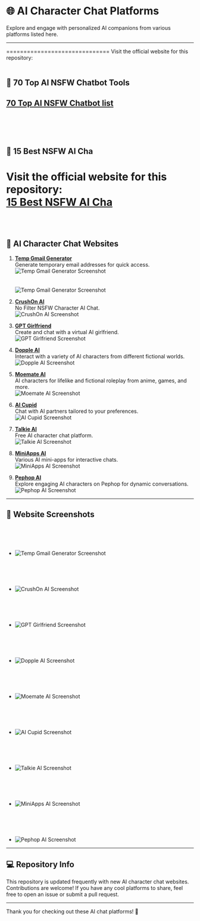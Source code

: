 # 🌐 AI Character Chat Platforms

Explore and engage with personalized AI companions from various platforms listed here.

---
==============================
Visit the official website for this repository:
<br><br>
## 🔗 **70 Top AI NSFW Chatbot Tools**

  
**[70 Top AI NSFW Chatbot list](https://1all4outgaming.github.io/Nsfw-ai-website/)**
<br><br><br><br>
---
## 🔗 **15 Best NSFW AI Cha**

Visit the official website for this repository:  
**[15 Best NSFW AI Cha](https://1all4outgaming.github.io/Nsfw-ai-website/website2/)**
==============================
<br><br>
## 📜 AI Character Chat Websites

1. **[Temp Gmail Generator](https://www.emailnator.com/)**  
   Generate temporary email addresses for quick access.  
   ![Temp Gmail Generator Screenshot](images/1.png)  
<br><br>
   ![Temp Gmail Generator Screenshot](images/2.png)  

3. **[CrushOn AI](https://crushon.ai)**  
   No Filter NSFW Character AI Chat.  
   ![CrushOn AI Screenshot](images/crushon.png)  


4. **[GPT Girlfriend](https://www.gptgirlfriend.online)**  
   Create and chat with a virtual AI girlfriend.  
   ![GPT Girlfriend Screenshot](images/gptgirlfriend.online.png)  


5. **[Dopple AI](https://beta.dopple.ai)**  
   Interact with a variety of AI characters from different fictional worlds.  
   ![Dopple AI Screenshot](images/beta.dopple.png)  


6. **[Moemate AI](https://www.moemate.io)**  
   AI characters for lifelike and fictional roleplay from anime, games, and more.  
   ![Moemate AI Screenshot](images/moemate.png)  


7. **[AI Cupid](https://www.aicupid.org)**  
   Chat with AI partners tailored to your preferences.  
   ![AI Cupid Screenshot](images/aicupid.png)  


8. **[Talkie AI](https://www.talkie-ai.com)**  
   Free AI character chat platform.  
   ![Talkie AI Screenshot](images/talkie-ai.png)  


9. **[MiniApps AI](https://miniapps.ai)**  
   Various AI mini-apps for interactive chats.  
   ![MiniApps AI Screenshot](images/miniapps.png)  


10. **[Pephop AI](https://pephop.ai)**  
   Explore engaging AI characters on Pephop for dynamic conversations.  
   ![Pephop AI Screenshot](images/pephop.png)  

---

## 📸 Website Screenshots

<br><br><br>

- ![Temp Gmail Generator Screenshot](images/emailnator.png)

<br><br><br>

- ![CrushOn AI Screenshot](images/crushon.png)

<br><br><br>

- ![GPT Girlfriend Screenshot](images/gptgirlfriend.online.png)

<br><br><br>

- ![Dopple AI Screenshot](images/beta.dopple.png)

<br><br><br>

- ![Moemate AI Screenshot](images/moemate.png)

<br><br><br>

- ![AI Cupid Screenshot](images/aicupid.png)

<br><br><br>

- ![Talkie AI Screenshot](images/talkie-ai.png)

<br><br><br>

- ![MiniApps AI Screenshot](images/miniapps.png)

<br><br><br>

- ![Pephop AI Screenshot](images/pephop.png)

---

## 💻 Repository Info

This repository is updated frequently with new AI character chat websites. Contributions are welcome! If you have any cool platforms to share, feel free to open an issue or submit a pull request.

---

Thank you for checking out these AI chat platforms! 🚀
